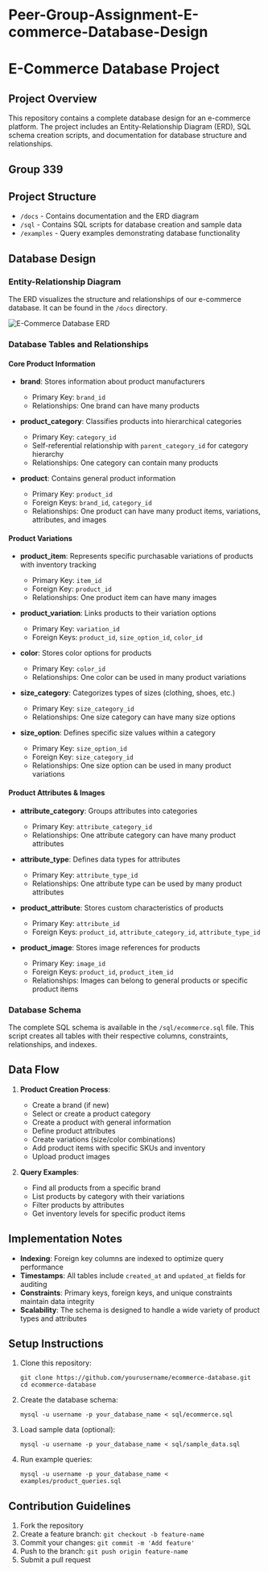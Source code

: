 # Peer-Group-Assignment-E-commerce-Database-Design

# E-Commerce Database Project

## Project Overview
This repository contains a complete database design for an e-commerce platform. The project includes an Entity-Relationship Diagram (ERD), SQL schema creation scripts, and documentation for database structure and relationships.

## Group 339 

## Project Structure
- `/docs` - Contains documentation and the ERD diagram
- `/sql` - Contains SQL scripts for database creation and sample data
- `/examples` - Query examples demonstrating database functionality

## Database Design

### Entity-Relationship Diagram
The ERD visualizes the structure and relationships of our e-commerce database. It can be found in the `/docs` directory.

![E-Commerce Database ERD](docs/ecommerce_erd.png)

### Database Tables and Relationships

#### Core Product Information
- **brand**: Stores information about product manufacturers
  - Primary Key: `brand_id`
  - Relationships: One brand can have many products

- **product_category**: Classifies products into hierarchical categories
  - Primary Key: `category_id`
  - Self-referential relationship with `parent_category_id` for category hierarchy
  - Relationships: One category can contain many products

- **product**: Contains general product information
  - Primary Key: `product_id`
  - Foreign Keys: `brand_id`, `category_id`
  - Relationships: One product can have many product items, variations, attributes, and images

#### Product Variations
- **product_item**: Represents specific purchasable variations of products with inventory tracking
  - Primary Key: `item_id`
  - Foreign Key: `product_id`
  - Relationships: One product item can have many images

- **product_variation**: Links products to their variation options
  - Primary Key: `variation_id`
  - Foreign Keys: `product_id`, `size_option_id`, `color_id`

- **color**: Stores color options for products
  - Primary Key: `color_id`
  - Relationships: One color can be used in many product variations

- **size_category**: Categorizes types of sizes (clothing, shoes, etc.)
  - Primary Key: `size_category_id`
  - Relationships: One size category can have many size options

- **size_option**: Defines specific size values within a category
  - Primary Key: `size_option_id`
  - Foreign Key: `size_category_id`
  - Relationships: One size option can be used in many product variations

#### Product Attributes & Images
- **attribute_category**: Groups attributes into categories
  - Primary Key: `attribute_category_id`
  - Relationships: One attribute category can have many product attributes

- **attribute_type**: Defines data types for attributes
  - Primary Key: `attribute_type_id`
  - Relationships: One attribute type can be used by many product attributes

- **product_attribute**: Stores custom characteristics of products
  - Primary Key: `attribute_id`
  - Foreign Keys: `product_id`, `attribute_category_id`, `attribute_type_id`

- **product_image**: Stores image references for products
  - Primary Key: `image_id`
  - Foreign Keys: `product_id`, `product_item_id`
  - Relationships: Images can belong to general products or specific product items

### Database Schema

The complete SQL schema is available in the `/sql/ecommerce.sql` file. This script creates all tables with their respective columns, constraints, relationships, and indexes.

## Data Flow

1. **Product Creation Process**:
   - Create a brand (if new)
   - Select or create a product category
   - Create a product with general information
   - Define product attributes
   - Create variations (size/color combinations)
   - Add product items with specific SKUs and inventory
   - Upload product images

2. **Query Examples**:
   - Find all products from a specific brand
   - List products by category with their variations
   - Filter products by attributes
   - Get inventory levels for specific product items

## Implementation Notes

- **Indexing**: Foreign key columns are indexed to optimize query performance
- **Timestamps**: All tables include `created_at` and `updated_at` fields for auditing
- **Constraints**: Primary keys, foreign keys, and unique constraints maintain data integrity
- **Scalability**: The schema is designed to handle a wide variety of product types and attributes

## Setup Instructions

1. Clone this repository:
   ```
   git clone https://github.com/yourusername/ecommerce-database.git
   cd ecommerce-database
   ```

2. Create the database schema:
   ```
   mysql -u username -p your_database_name < sql/ecommerce.sql
   ```

3. Load sample data (optional):
   ```
   mysql -u username -p your_database_name < sql/sample_data.sql
   ```

4. Run example queries:
   ```
   mysql -u username -p your_database_name < examples/product_queries.sql
   ```

## Contribution Guidelines

1. Fork the repository
2. Create a feature branch: `git checkout -b feature-name`
3. Commit your changes: `git commit -m 'Add feature'`
4. Push to the branch: `git push origin feature-name`
5. Submit a pull request
